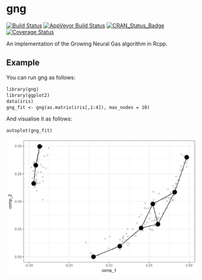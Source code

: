 gng
===

[![Build
Status](https://travis-ci.org/rcannood/gng.svg?branch=master)](https://travis-ci.org/rcannood/gng)
[![AppVeyor Build
Status](https://ci.appveyor.com/api/projects/status/github/rcannood/gng?branch=master&svg=true)](https://ci.appveyor.com/project/rcannood/gng)
[![CRAN\_Status\_Badge](https://www.r-pkg.org/badges/version/gng)](https://cran.r-project.org/package=gng)
[![Coverage
Status](https://codecov.io/gh/rcannood/gng/branch/master/graph/badge.svg)](https://codecov.io/gh/rcannood/gng?branch=master)

An implementation of the Growing Neural Gas algorithm in Rcpp.

Example
-------

You can run gng as follows:

    library(gng)
    library(ggplot2)
    data(iris)
    gng_fit <- gng(as.matrix(iris[,1:4]), max_nodes = 10)

And visualise it as follows:

    autoplot(gng_fit)

![](man/figures/README_plot-1.png)
